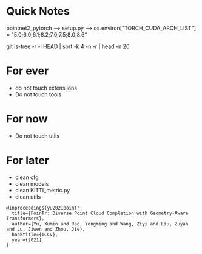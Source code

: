 

# Quick Notes

pointnet2_pytorch --> setup.py --> os.environ["TORCH_CUDA_ARCH_LIST"] = "5.0;6.0;6.1;6.2;7.0;7.5;8.0;8.6"

git ls-tree -r -l HEAD | sort -k 4 -n -r | head -n 20

# For ever
- do not touch extensiions
- Do not touch tools

# For now 
- Do not touch utils 

# For later 
- clean cfg 
- clean models
- clean KITTI_metric.py
- clean utils


```
@inproceedings{yu2021pointr,
  title={PoinTr: Diverse Point Cloud Completion with Geometry-Aware Transformers},
  author={Yu, Xumin and Rao, Yongming and Wang, Ziyi and Liu, Zuyan and Lu, Jiwen and Zhou, Jie},
  booktitle={ICCV},
  year={2021}
}
```
